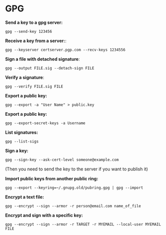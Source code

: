 # GPG

**Send a key to a gpg server:**
```
gpg --send-key 123456
```

**Receive a key from a server:**:
```
gpg --keyserver certserver.pgp.com --recv-keys 1234556
```

**Sign a file with detached signature**:
```
gpg --output FILE.sig --detach-sign FILE
```

**Verify a signature**:
```
gpg --verify FILE.sig FILE
```

**Export a public key:**
```
gpg --export -a "User Name" > public.key
```

**Export a public key:**
```
gpg --export-secret-keys -a Username
```

**List signatures:**
```
gpg --list-sigs
```

**Sign a key:**
```
gpg --sign-key --ask-cert-level someone@example.com
```
(Then you need to send the key to the server if you want to publish it)

**Import public keys from another public ring:**
```
gpg --export --keyring=~/.gnupg.old/pubring.gpg | gpg --import
```

**Encrypt a text file:**
```
gpg --encrypt --sign --armor -r person@email.com name_of_file
```

**Encrypt and sign with a specific key:**
```
gpg --encrypt --sign --armor -r TARGET -r MYEMAIL --local-user MYEMAIL FILE
```
